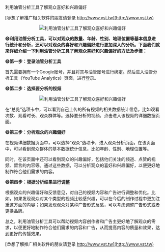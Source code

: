 利用油管分析工具了解观众喜好和兴趣偏好

[😍想了解推广相关软件的朋友请登录 http://www.vst.tw](http://www.vst.tw)

 <center><img src="https://vst.tw/MP4/tuiguang/png/1.png" alt="利用油管分析工具了解观众喜好和兴趣偏好"></center>

**😄利用油管分析工具，可以对观众的数量、年龄、性别、地理位置等基本信息进行统计和分析，还可以对观众的喜好和兴趣偏好进行更加深入的分析。下面我们就来详细介绍一下利用油管分析工具了解观众喜好和兴趣偏好的方法及步骤：**

**😄第一步：登录油管分析工具**

首先需要拥有一个Google账号，并且将其与油管账号进行绑定。然后进入油管分析工具（YouTube Analytics）页面，进行登录。

**😄第二步：选择要分析的视频**

 <center><img src="https://vst.tw/MP4/tuiguang/png/4.png" alt="利用油管分析工具了解观众喜好和兴趣偏好"></center>

在“总览”选项卡中，可以看到自己上传的所有视频的相关数据统计信息，比如观看次数、观看时长、观众群体等。选择要分析的视频，点击进入该视频的详细数据页面。

**😄第三步：分析观众的兴趣偏好**

在视频详细数据页面中，可以选择“观众”选项卡，进入观众分析页面。在该页面中，可以看到观众群体的基本数据统计信息，比如年龄、性别、地理位置等。

同时，在该页面中还可以看到观众的兴趣偏好，包括他们关注的频道、点赞的视频、留言的内容等。通过这些数据，可以分析观众的喜好和兴趣偏好，以便更好地制作符合他们需求的内容。

**😄第四步：根据分析结果进行调整**

根据观众的兴趣偏好和反馈意见，对自己的视频内容和广告进行调整和优化。比如，如果发现观众对某个类型的视频比较感兴趣，可以在今后的制作过程中更加注重这方面的内容；如果发现观众对某种广告形式反感，可以考虑调整广告形式或者更换品牌。

总之，利用油管分析工具可以帮助视频内容创作者和广告主更好地了解观众的需求，以便更好地制作符合他们需求的内容和广告，从而提高内容的质量和效果，达到更好的传播效果。

[😍想了解推广相关软件的朋友请登录 http://www.vst.tw](http://www.vst.tw)



